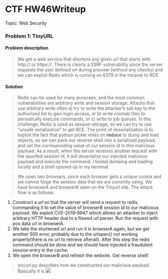# CTF HW46Writeup

Topic: Web Security

### Problem 1: TinyURL

#### Problem description

> We get a web service that shortens any given url that starts with http:// or https://. There is clearly a SSRF vulnerability since the server requests the user defined url during preview (without any checks) and we can exploit Redis which is running on 6379 in the intranet to RCE.

#### Solution

> Redis can be used for many purposes, and the most common vulnerabilities are arbitrary write and session storage. Attacks that use arbitrary write often a) try to write the attacker’s ssh key to the authorized list to gain login access, or b) write crontab files to periodically execute commands, or c) write to job queues. In this challenge, Redis is used as session storage, so we can try to use “unsafe serialization” to get RCE. The point of deserialization is to exploit the fact that python pickle relies on __reduce__ to dump and load objects, so we can pack our reverse shell into a serialized payload, and set the corresponding value of our session id to this malicious payload. As a result, when the server receives another request with the spoofed session id, it will deserialize our injected malicious payload and execute the command. I tested dumping and loading locally and a shell opened up in my terminal. 

> We open two browsers, since each browser gets a unique cookie and we cannot forge the session data that we are currently using. We have browserA and browserB open on the Tinyurl site. The attack flow is as follows:
1. Construct a url so that the server will send a request to redis, commanding it to set the value of browserB session id to our malicious payload. We exploit CVE-2019-9947 which allows an attacker to inject arbitrary HTTP header due to a flawed url parser. Run the request with pos data url in browserA.
2. We take the shortened url and run it in browserA again, but we get another 500 error, probably due to the urlopen() not working properly(there is no url to retrieve afterall). After this step the redis command should be done and we should have injected a fraudulent session entry in the cache.
3. We open the browserB and refresh the website. Get reverse shell!

> src/url.py describes how we constructed our malicious payload. Basically it is
![](src/payload)
